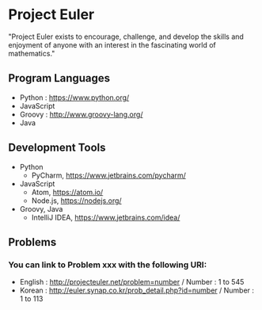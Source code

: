 # Project Euler
"Project Euler exists to encourage, challenge, and develop the skills and enjoyment of anyone with an interest in the fascinating world of mathematics."

## Program Languages
- Python : https://www.python.org/
- JavaScript
- Groovy : http://www.groovy-lang.org/
- Java

## Development Tools
- Python
  - PyCharm, https://www.jetbrains.com/pycharm/
- JavaScript
  - Atom, https://atom.io/
  - Node.js, https://nodejs.org/
- Groovy, Java
  - IntelliJ IDEA, https://www.jetbrains.com/idea/

## Problems
### You can link to Problem xxx with the following URI:
- English : http://projecteuler.net/problem=number / Number : 1 to 545
- Korean : http://euler.synap.co.kr/prob_detail.php?id=number / Number : 1 to 113

